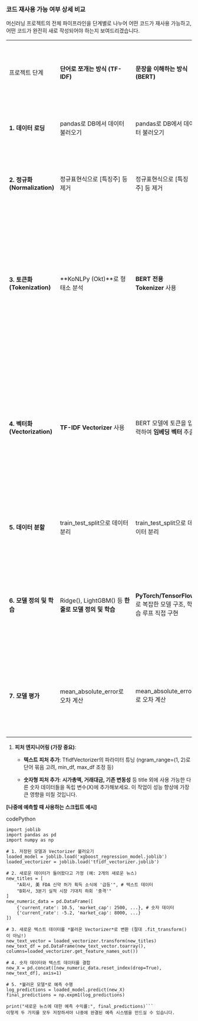### **코드 재사용 가능 여부 상세 비교**

머신러닝 프로젝트의 전체 파이프라인을 단계별로 나누어 어떤 코드가 재사용 가능하고, 어떤 코드가 완전히 새로 작성되어야 하는지 보여드리겠습니다.

|                            |                                           |                                                |               |                                                                                         |
| -------------------------- | ----------------------------------------- | ---------------------------------------------- | ------------- | --------------------------------------------------------------------------------------- |
| 프로젝트 단계                    | **단어로 쪼개는 방식 (TF-IDF)**                   | **문장을 이해하는 방식 (BERT)**                         | 재사용 가능 여부     | 비고 (왜?)                                                                                 |
| **1. 데이터 로딩**              | pandas로 DB에서 데이터 불러오기                     | pandas로 DB에서 데이터 불러오기                          | **O (완전 가능)** | 데이터를 불러오는 방식은 모델과 무관합니다.                                                                |
| **2. 정규화 (Normalization)** | 정규표현식으로 [특징주] 등 제거                        | 정규표현식으로 [특징주] 등 제거                             | **O (완전 가능)** | 텍스트를 깨끗하게 만드는 과정은 두 방식 모두에 유용합니다.                                                       |
| **3. 토큰화 (Tokenization)**  | **KoNLPy (Okt)**로 형태소 분석                  | **BERT 전용 Tokenizer** 사용                       | **X (완전 다름)** | **여기가 첫 번째 핵심 차이점입니다.** BERT는 자체적으로 구축된 거대한 단어 사전을 가진 전용 토크나이저를 사용해야만 합니다.              |
| **4. 벡터화 (Vectorization)** | **TF-IDF Vectorizer** 사용                  | BERT 모델에 토큰을 입력하여 **임베딩 벡터** 추출                | **X (완전 다름)** | **여기가 두 번째 핵심 차이점입니다.** TF-IDF는 단어 빈도를, BERT는 단어의 문맥적 의미를 벡터로 만듭니다. 개념부터 코드까지 완전히 다릅니다. |
| **5. 데이터 분할**              | train_test_split으로 데이터 분리                 | train_test_split으로 데이터 분리                      | **O (완전 가능)** | 훈련/테스트 세트를 나누는 원리는 동일합니다.                                                               |
| **6. 모델 정의 및 학습**          | Ridge(), LightGBM() 등 **한 줄로 모델 정의 및 학습** | **PyTorch/TensorFlow**로 복잡한 모델 구조, 학습 루프 직접 구현 | **X (완전 다름)** | 머신러닝 모델은 간단한 함수 호출이지만, 딥러닝은 수십~수백 줄의 코드로 직접 학습 과정을 설계해야 합니다.                            |
| **7. 모델 평가**               | mean_absolute_error로 오차 계산                | mean_absolute_error로 오차 계산                     | **O (완전 가능)** | 실제 값과 예측 값을 비교하여 성능을 측정하는 코드는 재사용할 수 있습니다.                                              |
|                            |                                           |                                                |               |                                                                                         |
|                            |                                           |                                                |               |                                                                                         |




1. **피처 엔지니어링 (가장 중요)**:
    
    - **텍스트 피처 추가**: TfidfVectorizer의 파라미터 튜닝 (ngram_range=(1, 2)로 단어 묶음 고려, min_df, max_df 조정 등)
        
    - **숫자형 피처 추가**: **시가총액, 거래대금, 기존 변동성** 등 title 외에 사용 가능한 다른 숫자 데이터들을 독립 변수(X)에 추가해보세요. 이 작업이 성능 향상에 가장 큰 영향을 미칠 것입니다.




**[나중에 예측할 때 사용하는 스크립트 예시]**

codePython

```
import joblib
import pandas as pd
import numpy as np

# 1. 저장된 모델과 Vectorizer 불러오기
loaded_model = joblib.load('xgboost_regression_model.joblib')
loaded_vectorizer = joblib.load('tfidf_vectorizer.joblib')

# 2. 새로운 데이터가 들어왔다고 가정 (예: 2개의 새로운 뉴스)
new_titles = [
    "A회사, 美 FDA 신약 허가 획득 소식에 '급등'", # 텍스트 데이터
    "B회사, 3분기 실적 시장 기대치 하회 '충격'"
]
new_numeric_data = pd.DataFrame([
    {'current_rate': 10.5, 'market_cap': 2500, ...}, # 숫자 데이터
    {'current_rate': -5.2, 'market_cap': 8000, ...}
])

# 3. 새로운 텍스트 데이터를 *불러온 Vectorizer*로 변환 (절대 .fit_transform() 이 아님!)
new_text_vector = loaded_vectorizer.transform(new_titles)
new_text_df = pd.DataFrame(new_text_vector.toarray(), columns=loaded_vectorizer.get_feature_names_out())

# 4. 숫자 데이터와 텍스트 데이터를 결합
new_X = pd.concat([new_numeric_data.reset_index(drop=True), new_text_df], axis=1)

# 5. *불러온 모델*로 예측 수행
log_predictions = loaded_model.predict(new_X)
final_predictions = np.expm1(log_predictions)

print("새로운 뉴스에 대한 예측 수익률:", final_predictions)```
이렇게 두 가지를 모두 저장하셔야 나중에 완결된 예측 시스템을 만드실 수 있습니다.
```